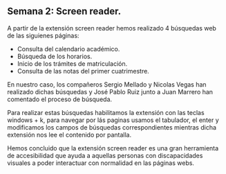 ## Semana 2: Screen reader.

A partir de la extensión screen reader hemos realizado 4 búsquedas web de las siguienes páginas:

- Consulta del calendario académico.
- Búsqueda de los horarios.
- Inicio de los trámites de matriculación.
- Consulta de las notas del primer cuatrimestre.

En nuestro caso, los compañeros Sergio Mellado y Nicolas Vegas han realizado dichas búsquedas y José Pablo Ruiz junto a Juan Marrero han comentado el proceso de búsqueda. 

Para realizar estas búsquedas habilitamos la extensión con las teclas windows + k, para navegar por lás paginas usamos el tabulador, el enter y modificamos los campos de búsquedas correspondientes mientras dicha extensión nos lee el contenido por pantalla.

Hemos concluido que la extensión screen reader es una gran herramienta de accesibilidad que ayuda a aquellas personas con discapacidades visuales a poder interactuar con normalidad en las páginas webs.

